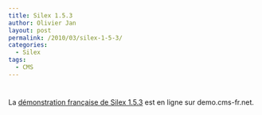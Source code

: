 ```yaml
---
title: Silex 1.5.3
author: Olivier Jan
layout: post
permalink: /2010/03/silex-1-5-3/
categories:
  - Silex
tags:
  - CMS
---
```

# 

La [démonstration française de Silex 1.5.3][1] est en ligne sur demo.cms-fr.net.

 [1]: /demo/silex/